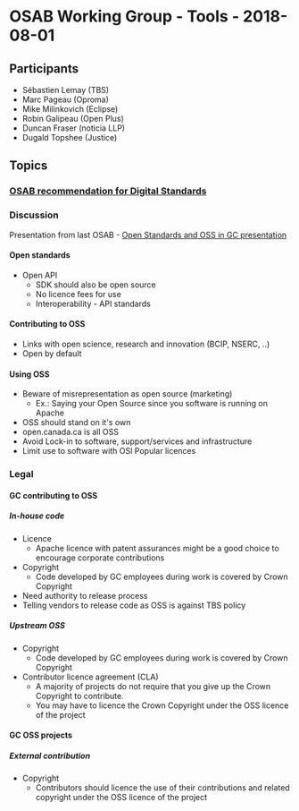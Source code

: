 # OSAB Working Group - Tools -  2018-08-01

## Participants

- Sébastien Lemay (TBS)
- Marc Pageau (Oproma)
- Mike Milinkovich (Eclipse)
- Robin Galipeau (Open Plus)
- Duncan Fraser (noticia LLP)
- Dugald Topshee (Justice)

## Topics

### [OSAB recommendation for Digital Standards](../Meetings/2018-07-18.md#digital-standards)

### Discussion

Presentation from last OSAB - [Open Standards and OSS in GC presentation](../Resources/Open_Standards_OSS_GC.md)

#### Open standards

- Open API
  - SDK should also be open source
  - No licence fees for use
  - Interoperability - API standards

#### Contributing to OSS

- Links with open science, research and innovation (BCIP, NSERC, ..)
- Open by default

#### Using OSS

- Beware of misrepresentation as open source (marketing)
  - Ex.: Saying your Open Source since you software is running on Apache
- OSS should stand on it's own
- open.canada.ca is all OSS
- Avoid Lock-in to software, support/services and infrastructure
- Limit use to software with OSI Popular licences

### Legal
#### GC contributing to OSS
##### In-house code

- Licence
  - Apache licence with patent assurances might be a good choice to encourage corporate contributions
- Copyright
  - Code developed by GC employees during work is covered by Crown Copyright
- Need authority to release process
- Telling vendors to release code as OSS is against TBS policy

##### Upstream OSS

- Copyright
  - Code developed by GC employees during work is covered by Crown Copyright
- Contributor licence agreement (CLA)
  - A majority of projects do not require that you give up the Crown Copyright to contribute.
  - You may have to licence the Crown Copyright under the OSS licence of the project

#### GC OSS projects
##### External contribution
- Copyright
  - Contributors should licence the use of their contributions and related copyright under the OSS licence of the project
